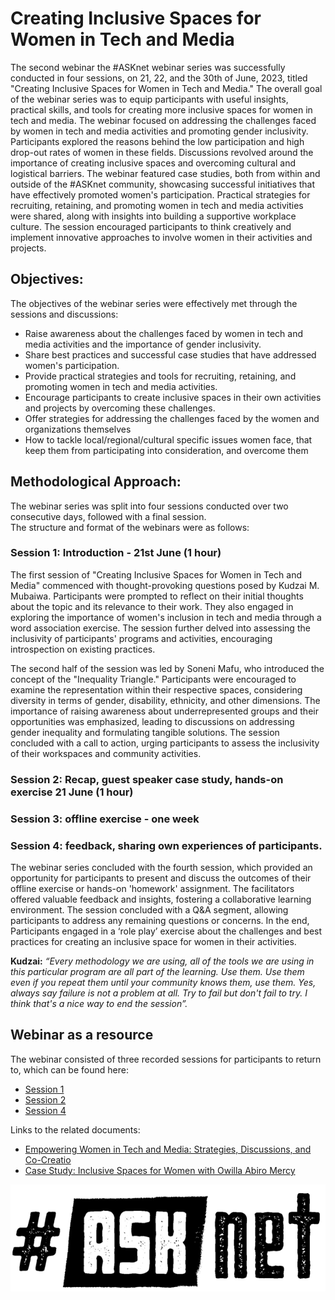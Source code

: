 # Creating Inclusive Spaces for Women in Tech and Media

The second webinar the #ASKnet webinar series was successfully conducted in four sessions, on 21, 22, and the 30th of June, 2023,  titled "Creating Inclusive Spaces for Women in Tech and Media." The overall goal of the webinar series was to equip participants with useful insights, practical skills, and tools for creating more inclusive spaces for women in tech and media.
The webinar focused on addressing the challenges faced by women in tech and media activities and promoting gender inclusivity. Participants explored the reasons behind the low participation and high drop-out rates of women in these fields. Discussions revolved around the importance of creating inclusive spaces and overcoming cultural and logistical barriers. The webinar featured case studies, both from within and outside of the #ASKnet community, showcasing successful initiatives that have effectively promoted women's participation. Practical strategies for recruiting, retaining, and promoting women in tech and media activities were shared, along with insights into building a supportive workplace culture. The session encouraged participants to think creatively and implement innovative approaches to involve women in their activities and projects.

## Objectives:
The objectives of the webinar series were effectively met through the sessions and discussions:
* Raise awareness about the challenges faced by women in tech and media activities and the importance of gender inclusivity.
* Share best practices and successful case studies that have addressed women's participation.
* Provide practical strategies and tools for recruiting, retaining, and promoting women in tech and media activities.
* Encourage participants to create inclusive spaces in their own activities and projects by overcoming these challenges.
* Offer strategies for addressing the challenges faced by the women and organizations themselves
* How to tackle local/regional/cultural specific issues women face, that keep them from participating into consideration, and overcome them

## Methodological Approach:
The webinar series was split into four sessions conducted over two consecutive days, followed with a final session.   
The structure and format of the webinars were as follows: 

### Session 1: Introduction - 21st June (1 hour)
The first session of "Creating Inclusive Spaces for Women in Tech and Media" commenced with thought-provoking questions posed by Kudzai M. Mubaiwa. Participants were prompted to reflect on their initial thoughts about the topic and its relevance to their work. They also engaged in exploring the importance of women's inclusion in tech and media through a word association exercise. The session further delved into assessing the inclusivity of participants' programs and activities, encouraging introspection on existing practices. 

The second half of the session was led by Soneni Mafu, who introduced the concept of the "Inequality Triangle." Participants were encouraged to examine the representation within their respective spaces, considering diversity in terms of gender, disability, ethnicity, and other dimensions. The importance of raising awareness about underrepresented groups and their opportunities was emphasized, leading to discussions on addressing gender inequality and formulating tangible solutions. The session concluded with a call to action, urging participants to assess the inclusivity of their workspaces and community activities.

### Session 2: Recap, guest speaker case study, hands-on exercise 21 June (1 hour) 

### Session 3: offline exercise - one week

### Session 4: feedback, sharing own experiences of participants.
The webinar series concluded with the fourth session, which provided an opportunity for participants to
present and discuss the outcomes of their offline exercise or hands-on 'homework' assignment.
The facilitators offered valuable feedback and insights, fostering a collaborative learning environment. The session concluded with a Q&A segment, allowing participants to address any remaining questions or concerns.
In the end, Participants engaged in a ‘role play’ exercise about the challenges and best practices for creating an inclusive space for women in their activities.

**Kudzai:** _“Every methodology we are using, all of the tools we are using in this particular program are all part of the learning. Use them. Use them even if you repeat them until your community knows them, use them. Yes, always say failure is not a problem at all. Try to fail but don't fail to try. I think that's a nice way to end the session”._


## Webinar as a resource

The webinar consisted of three recorded sessions for participants to return to, which can be found here:  
* [Session 1](https://youtu.be/yaRG2TEdWhY)
* [Session 2](https://youtu.be/vHWmjZjdiVs)
* [Session 4](https://youtu.be/f47hwvAgxeE)

Links to the related documents:
* [Empowering Women in Tech and Media: Strategies, Discussions, and Co-Creatio](empowering_women_strategies_discussions_co-creation.md)
* [Case Study: Inclusive Spaces for Women with Owilla Abiro Mercy](case_study_inclusive_spaces.md)



![ASKnet Logo](images/asknet-logo.png)
